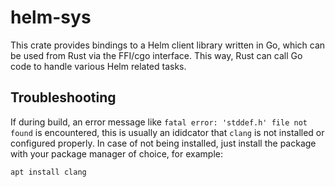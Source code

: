 # helm-sys

This crate provides bindings to a Helm client library written in Go, which can
be used from Rust via the FFI/cgo interface. This way, Rust can call Go code to
handle various Helm related tasks.

## Troubleshooting

If during build, an error message like `fatal error: 'stddef.h' file not found`
is encountered, this is usually an ididcator that `clang` is not installed or
configured properly. In case of not being installed, just install the package
with your package manager of choice, for example:

```shell
apt install clang
```
